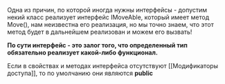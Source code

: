 
Одна из причин, по которой иногда нужны интерфейсы - допустим некий класс реализует интерфейс IMoveAble, который имеет метод Move(), нам неизвестна его реализация, но мы точно знаем, что этот метод будет в дальнейшем реализован и можем его вызвать!

**По сути интерфейс - это залог того, что определенный тип обязательно реализует какой-либо функционал.**

Если в свойствах и методах интерфейса отсутствуют [[Модификаторы доступа]], то по умолчанию они являются **public**